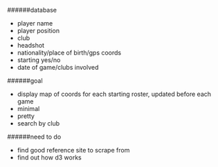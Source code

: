 ######database	
- player name
- player position
- club
- headshot
- nationality/place of birth/gps coords
- starting yes/no
- date of game/clubs involved

######goal		
- display map of coords for each starting roster, updated before each game
- minimal
- pretty
- search by club

######need to do	
- find good reference site to scrape from
- find out how d3 works

